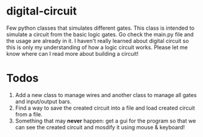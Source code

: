 # digital-circuit
Few python classes that simulates different gates.
This class is intended to simulate a circuit from the basic logic gates. Go check the main.py file and the usage are already in it.
I haven't really learned about digital circuit so this is only my understanding of how a logic circuit works. Please let me know where can I read more about building a circuit!

# Todos
1. Add a new class to manage wires and another class to manage all gates and input/output bars.
2. Find a way to save the created circuit into a file and load created circuit from a file.
3. Something that may **never** happen: get a gui for the program so that we can see the created circuit and mosdify it using mouse & keyboard!
